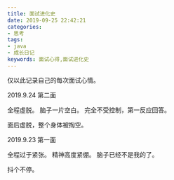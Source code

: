 ```yaml
---
title: 面试进化史
date: 2019-09-25 22:42:21
categories:
- 思考
tags:
- java
- 成长日记
keywords: 面试心得,面试进化史
---
```

仅以此记录自己的每次面试心情。

2019.9.24 第二面

全程虚脱。
脑子一片空白。
完全不受控制，第一反应回答。

面后虚脱，整个身体被掏空。

2019.9.23 第一面

全程过于紧张。
精神高度紧绷。
脑子已经不是我的了。

抖个不停。

<!-- more -->
